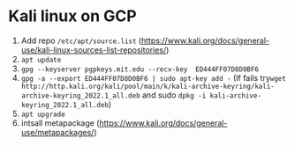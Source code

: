 # Kali linux on GCP

1. Add repo ```/etc/apt/source.list``` (https://www.kali.org/docs/general-use/kali-linux-sources-list-repositories/)
2. ```apt update```
3. ```gpg --keyserver pgpkeys.mit.edu --recv-key  ED444FF07D8D0BF6```
4. ```gpg -a --export ED444FF07D8D0BF6 | sudo apt-key add -```
   (If fails try```wget http://http.kali.org/kali/pool/main/k/kali-archive-keyring/kali-archive-keyring_2022.1_all.deb``` and
   sudo ```dpkg -i kali-archive-keyring_2022.1_all.deb```)
7. ```apt upgrade```
8. intsall metapackage (https://www.kali.org/docs/general-use/metapackages/)



